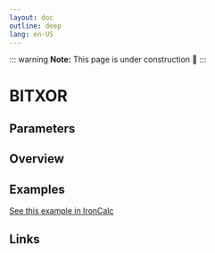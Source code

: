 ```yaml
---
layout: doc
outline: deep
lang: en-US
---
```


::: warning
**Note:** This page is under construction 🚧
:::

# BITXOR

## Parameters

## Overview

## Examples

[See this example in IronCalc](https://app.ironcalc.com/?filename=bitxor)

## Links